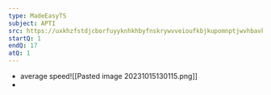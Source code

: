 ```yaml
---
type: MadeEasyTS
subject: APTI
src: https://uxkhzfstdjcborfuyyknhkhbyfnskrywvveioufkbjkupomnptjwvhbavkysuhi.vercel.app/me/test.html?pageName=timeManagementReport&testid=5155&t=a&testType=2&data=eyJuYW1lIjoiR2VuZXJhbCBBcHRpdHVkZS0xIChHQVRFIDIwMjMpIn0=
startQ: 1
endQ: 17
atQ: 1
---
```

- average speed![[Pasted image 20231015130115.png]]
- 